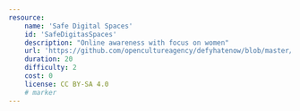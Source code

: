 ```yaml
---
resource:
    name: 'Safe Digital Spaces'
    id: 'SafeDigitasSpaces'      
    description: "Online awareness with focus on women"
    url: 'https://github.com/opencultureagency/defyhatenow/blob/master/CAMEROON/SocialMedia-FieldGuide/safe%20digital%20spaces.pdf'
    duration: 20
    difficulty: 2
    cost: 0 
    license: CC BY-SA 4.0
    # marker
---
```

